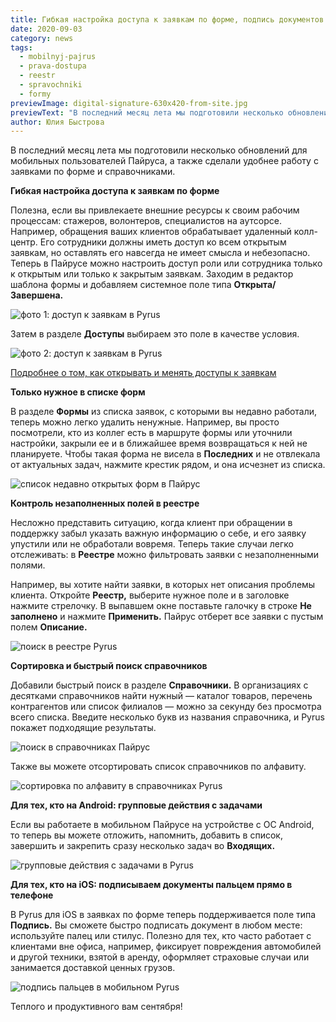 ```yaml
---
title: Гибкая настройка доступа к заявкам по форме, подпись документов прямо в телефоне и другие обновления августа
date: 2020-09-03
category: news
tags:
  - mobilnyj-pajrus
  - prava-dostupa
  - reestr
  - spravochniki
  - formy
previewImage: digital-signature-630x420-from-site.jpg
previewText: "В последний месяц лета мы подготовили несколько обновлений для мобильных пользователей Пайруса, а также сделали удобнее работу с заявками по форме и справочниками."
author: Юлия Быстрова
---
```

В последний месяц лета мы подготовили несколько обновлений для мобильных пользователей Пайруса, а также сделали удобнее работу с заявками по форме и справочниками.

**Гибкая настройка доступа к заявкам по форме**

Полезна, если вы привлекаете внешние ресурсы к своим рабочим процессам: стажеров, волонтеров, специалистов на аутсорсе. Например, обращения ваших клиентов обрабатывает удаленный колл-центр. Его сотрудники должны иметь доступ ко всем открытым заявкам, но оставлять его навсегда не имеет смысла и небезопасно. Теперь в Пайрусе можно настроить доступ роли или сотрудника только к открытым или только к закрытым заявкам. Заходим в редактор шаблона формы и добавляем системное поле типа **Открыта/Завершена.**

![фото 1: доступ к заявкам в Pyrus](permit2.webp)

Затем в разделе **Доступы** выбираем это поле в качестве условия.

![фото 2: доступ к заявкам в Pyrus](permit3.webp)

[Подробнее о том, как открывать и менять доступы к заявкам](https://pyrus.com/ru/help/workflow/permissions)

**Только нужное в списке форм**

В разделе **Формы** из списка заявок, с которыми вы недавно работали, теперь можно легко удалить ненужные. Например, вы просто посмотрели, кто из коллег есть в маршруте формы или уточнили настройки, закрыли ее и в ближайшее время возвращаться к ней не планируете. Чтобы такая форма не висела в **Последних** и не отвлекала от актуальных задач, нажмите крестик рядом, и она исчезнет из списка.

![список недавно открытых форм в Пайрус](recent.webp)

**Контроль незаполненных полей в реестре**

Несложно представить ситуацию, когда клиент при обращении в поддержку забыл указать важную информацию о себе, и его заявку упустили или не обработали вовремя. Теперь такие случаи легко отслеживать: в **Реестре** можно фильтровать заявки с незаполненными полями.

Например, вы хотите найти заявки, в которых нет описания проблемы клиента. Откройте **Реестр,** выберите нужное поле и в заголовке нажмите стрелочку. В выпавшем окне поставьте галочку в строке **Не заполнено** и нажмите **Применить.** Пайрус отберет все заявки с пустым полем **Описание.**

![поиск в реестре Pyrus](reestr.webp)

**Сортировка и быстрый поиск справочников**

Добавили быстрый поиск в разделе **Справочники.** В организациях с десятками справочников найти нужный — каталог товаров, перечень контрагентов или список филиалов — можно за секунду без просмотра всего списка. Введите несколько букв из названия справочника, и Pyrus покажет подходящие результаты.

![поиск в справочниках Пайрус](satalog1.webp)

Также вы можете отсортировать список справочников по алфавиту.

![сортировка по алфавиту в справочниках Pyrus](catalog2.webp)

**Для тех, кто на Android: групповые действия с задачами**

Если вы работаете в мобильном Пайрусе на устройстве с ОС Android, то теперь вы можете отложить, напомнить, добавить в список, завершить и закрепить сразу несколько задач во **Входящих.**

![групповые действия с задачами в Pyrus](android.webp)

**Для тех, кто на iOS: подписываем документы пальцем прямо в телефоне**

В Pyrus для iOS в заявках по форме теперь поддерживается поле типа **Подпись.** Вы сможете быстро подписать документ в любом месте: используйте палец или стилус. Полезно для тех, кто часто работает с клиентами вне офиса, например, фиксирует повреждения автомобилей и другой техники, взятой в аренду, оформляет страховые случаи или занимается доставкой ценных грузов.

![подпись пальцев в мобильном Pyrus](Artboarde-Copy.webp)

Теплого и продуктивного вам сентября!